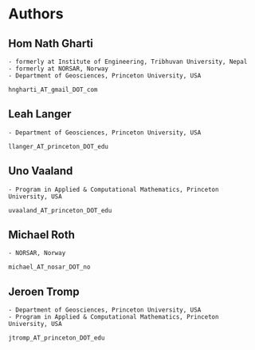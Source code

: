 # Authors

## Hom Nath Gharti
    - formerly at Institute of Engineering, Tribhuvan University, Nepal
    - formerly at NORSAR, Norway
    - Department of Geosciences, Princeton University, USA

    hngharti_AT_gmail_DOT_com

## Leah Langer
    - Department of Geosciences, Princeton University, USA

    llanger_AT_princeton_DOT_edu

## Uno Vaaland
    - Program in Applied & Computational Mathematics, Princeton University, USA

    uvaaland_AT_princeton_DOT_edu

## Michael Roth
    - NORSAR, Norway

    michael_AT_nosar_DOT_no

## Jeroen Tromp
    - Department of Geosciences, Princeton University, USA
    - Program in Applied & Computational Mathematics, Princeton University, USA

    jtromp_AT_princeton_DOT_edu

